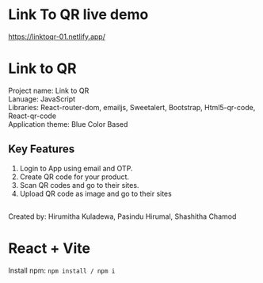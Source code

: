 # Link To QR live demo

https://linktoqr-01.netlify.app/


# Link to QR

Project name: Link to QR<br>
Lanuage: JavaScript<br>
Libraries: React-router-dom, emailjs, Sweetalert, Bootstrap, Html5-qr-code, React-qr-code<br>
Application theme: Blue Color Based

## Key Features

1. Login to App using email and OTP.
2. Create QR code for your product.
3. Scan QR codes and go to their sites.
4. Upload QR code as image and go to their sites

## 
Created by: Hirumitha Kuladewa, Pasindu Hirumal, Shashitha Chamod


# React + Vite

Install npm: `npm install / npm i`